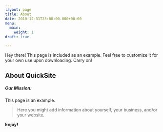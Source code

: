 ```yaml
---
layout: page
title: About
date: 2010-12-31T23:00:00.000+00:00
menu:
  main:
    weight: 1
draft: true

---
```

<p>
Hey there! This page is included as an example. Feel free to customize it for your own use upon downloading. Carry on!
</p>

## About QuickSite

##### Our Mission:

This page is an example.

> Here you might add information about yourself, your business, and/or your website. 

**Enjoy!**